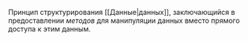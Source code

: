 Принцип структурирования [[Данные|данных]], заключающийся в предоставлении *методов* для манипуляции данных вместо прямого доступа к этим данным.
